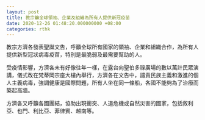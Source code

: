 ```yaml
---
layout: post
title: 教宗籲全球領袖、企業及組織為所有人提供新冠疫苗
date: 2020-12-26 01:48:20.000000000 +08:00
categories: rthk
---
```


教宗方濟各發表聖誕文告，呼籲全球所有國家的領袖、企業和組織合作，為所有人提供新型冠狀病毒疫苗，特別是最脆弱及最需要幫助的人。

受疫情影響，方濟各未有好像往年一樣，在露台向聖伯多祿廣場的數以萬計民眾演講，儀式改在梵蒂岡宗座大樓內舉行，方濟各在文告中，譴責民族主義和激進的個人主義病毒，強調健康是國際問題，所有人坐在同一條船，各國不能夠為了治療而築起高牆。

方濟各又呼籲各國團結，協助出現衝突、人道危機或自然災害的國家，包括敘利亞、也門、利比亞、菲律賓、越南等。
